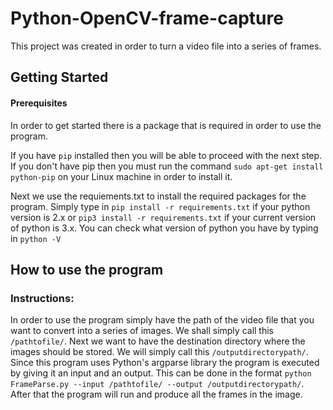 # Python-OpenCV-frame-capture
This project was created in order to turn a video file into a series of frames.

## Getting Started

#### Prerequisites 
In order to get started there is a package that is required in order to use the program. 

If you have `pip` installed then you will be able to proceed with the next step. If you don't have pip then you must run the command `sudo apt-get install python-pip` on your Linux machine in order to install it.

Next we use the requiements.txt to install the required packages for the program.
Simply type in `pip install -r requirements.txt` if your python version is 2.x or `pip3 install -r requirements.txt` if your current version of python is 3.x. You can check what version of python you have by typing in `python -V`

## How to use the program

### Instructions:
In order to use the program simply have the path of the video file that you want to convert into a series of images. We shall simply call this `/pathtofile/`. Next we want to have the destination directory where the images should be stored. We will simply call this `/outputdirectorypath/`. Since this program uses Python's argparse library the program is executed by giving it an input and an output. This can be done in the format `python FrameParse.py --input /pathtofile/ --output /outputdirectorypath/`. After that the program will run and produce all the frames in the image. 
